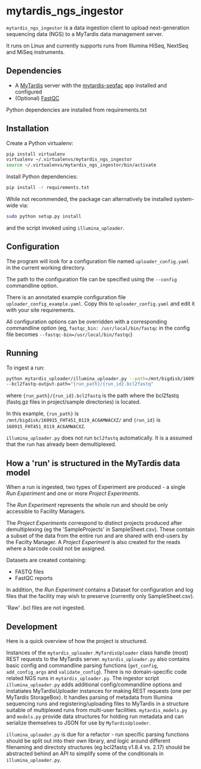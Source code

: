 mytardis_ngs_ingestor
=====================

`mytardis_ngs_ingestor` is a data ingestion client to upload 
next-generation sequencing data (NGS) to a MyTardis data management 
server.

It runs on Linux and currently supports runs from Illumina HiSeq, 
NextSeq and MiSeq instruments.

Dependencies
------------

  * A [MyTardis](https://github.com/mytardis/mytardis) server with 
    the [mytardis-seqfac](https://github.com/pansapiens/mytardis-seqfac) 
    app installed and configured
  * (Optional) [FastQC](http://www.bioinformatics.babraham.ac.uk/projects/fastqc/)

Python dependencies are installed from requirements.txt


Installation
------------

Create a Python virtualenv:
```sh
pip install virtualenv
virtualenv ~/.virtualenvs/mytardis_ngs_ingestor
source ~/.virtualenvs/mytardis_ngs_ingestor/bin/activate
```

Install Python dependencies:
```sh
pip install -r requirements.txt
```

While not recommended, the package can alternatively be installed 
system-wide via:
```sh
sudo python setup.py install
```

and the script invoked using `illumina_uploader`.

Configuration
-------------

The program will look for a configuration file named `uploader_config.yaml` 
in the current working directory.

The path to the configuration file can be specified using the  `--config` 
commandline option.

There is an annotated example configuration file `uploader_config_example.yaml`.
Copy this to `uploader_config.yaml` and edit it with your site requirements.

All configuration options can be overridden with a corresponding 
commandline option (eg, `fastqc_bin: /usr/local/bin/fastqc` in the 
config file becomes `--fastqc-bin=/usr/local/bin/fastqc`)


Running
-------

To ingest a run:

```sh
python mytardis_uploader/illumina_uploader.py --path=/mnt/bigdisk/160915_FHT451_0119_AC6AMWACXZ/ \
--bcl2fastq-output-path="{run_path}/{run_id}.bcl2fastq"
```

where `{run_path}/{run_id}.bcl2fastq` is the path where the bcl2fastq 
(fastq.gz files in project/sample directories) is located.

In this example, `{run_path}` is `/mnt/bigdisk/160915_FHT451_0119_AC6AMWACXZ/` 
and `{run_id}` is `160915_FHT451_0119_AC6AMWACXZ`.

`illumina_uploader.py` does not run `bcl2fastq` automatically. It is a
assumed that the run has already been demultiplexed.


How a 'run' is structured in the MyTardis data model
----------------------------------------------------

When a run is ingested, two types of Experiment are produced - 
a single *Run Experiment* and one or more *Project Experiments*.

The *Run Experiment* represents the whole run and should be only 
accessible to Facility Managers.

The *Project Experiments* correspond to distinct projects produced after 
demultiplexing (eg the 'SampleProjects' in SampleSheet.csv). These 
contain a subset of the data from the entire run and are shared with 
end-users by the Facilty Manager. A *Project Experiment* is also 
created for the reads where a barcode could not be assigned.

Datasets are created containing:

  * FASTQ files
  * FastQC reports
  
In addition, the *Run Experiment* contains a Dataset for configuration
and log files that the facility may wish to preserve (currently only 
SampleSheet.csv).

'Raw' .bcl files are not ingested.


Development
-----------

Here is a quick overview of how the project is structured. 

Instances of the `mytardis_uploader.MyTardisUploader` class handle 
(most) REST requests to the MyTardis server.  `mytardis_uploader.py` 
also contains basic config and commandline parsing functions 
(`get_config`, `add_config_args` and `validate_config`). There is no 
domain-specific code related NGS runs in `mytardis_uploader.py`.
The ingestor script `illumina_uploader.py` adds additional 
config/commandline options and instatiates MyTardisUploader instances
for making REST requests (one per MyTardis StorageBox). It handles 
parsing of metadata from Illumina sequencing runs and registering/uploading 
files to MyTardis in a structure suitable of multiplexed runs from 
multi-user facilities. `mytardis_models.py` and `models.py` provide 
data structures for holding run metadata and can serialize themselves to 
JSON for use by `MyTardisUploader`.

`illumina_uploader.py` is due for a refactor - run specific parsing 
functions should be split out into their own library, and logic around 
different filenaming and directoty structures (eg bcl2fastq v1.8.4 vs. 
2.17) should be abstracted behind an API to simplify some of the 
conditionals in `illumina_uploader.py`.
